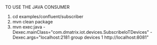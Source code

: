 TO USE THE JAVA CONSUMER

1. cd examples/confluent/subscriber
2. mvn clean package
3. mvn exec:java -Dexec.mainClass="com.dmatrix.iot.devices.SubscribeIoTDevices" -Dexec.args="localhost:2181 group devices 1 http://localhost:8081"

